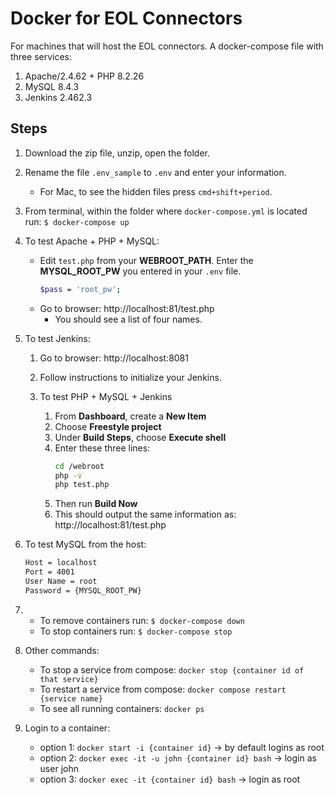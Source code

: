 # Docker for EOL Connectors

For machines that will host the EOL connectors.
A docker-compose file with three services:

1. Apache/2.4.62 + PHP 8.2.26
2. MySQL 8.4.3
3. Jenkins 2.462.3

## Steps

1. Download the zip file, unzip, open the folder.
2. Rename the file `.env_sample` to `.env` and enter your information.
   - For Mac, to see the hidden files press `cmd+shift+period`.
3. From terminal, within the folder where `docker-compose.yml` is located run: `$ docker-compose up`
4. To test Apache + PHP + MySQL:
   - Edit `test.php` from your **WEBROOT_PATH**. Enter the **MYSQL_ROOT_PW** you entered in your `.env` file.
     ```sh
     $pass = 'root_pw';
     ```
   - Go to browser: http://localhost:81/test.php
     - You should see a list of four names.
5. To test Jenkins:

   1. Go to browser: http://localhost:8081
   2. Follow instructions to initialize your Jenkins.
   3. To test PHP + MySQL + Jenkins

      1. From **Dashboard**, create a **New Item**
      2. Choose **Freestyle project**
      3. Under **Build Steps**, choose **Execute shell**
      4. Enter these three lines:
         ```sh
         cd /webroot
         php -v
         php test.php
         ```
      5. Then run **Build Now**
      6. This should output the same information as: http://localhost:81/test.php

6. To test MySQL from the host:
   ```sh
   Host = localhost
   Port = 4001
   User Name = root
   Password = {MYSQL_ROOT_PW}
   ```
7. - To remove containers run: `$ docker-compose down`
   - To stop containers run: `$ docker-compose stop`

8. Other commands:

   - To stop a service from compose: `docker stop {container id of that service}`
   - To restart a service from compose: `docker compose restart {service name}`
   - To see all running containers: `docker ps`

9. Login to a container:

   - option 1: `docker start -i {container id}`
     -> by default logins as root
   - option 2: `docker exec -it -u john {container id} bash`
     -> login as user john
   - option 3: `docker exec -it {container id} bash`
     -> login as root
